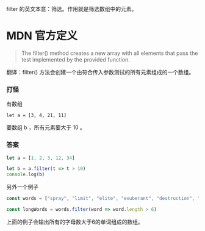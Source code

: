 filter 的英文本意：筛选。作用就是筛选数组中的元素。

# MDN 官方定义

> The filter() method creates a new array with all elements that pass the test implemented by the provided function.

翻译：filter() 方法会创建一个由符合传入参数测试的所有元素组成的一个数组。

### 打怪

有数组
```
let a = [3, 4, 21, 11]
```
要数组 b ，所有元素要大于 10 。

### 答案
```js
let a = [1, 2, 3, 12, 34]

let b = a.filter(t => t > 10)
console.log(b)
```
另外一个例子
```js
const words = ["spray", "limit", "elite", "exuberant", "destruction", "present"]

const longWords = words.filter(word => word.length > 6)
```
上面的例子会输出所有的字母数大于6的单词组成的数组。
